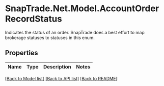 # SnapTrade.Net.Model.AccountOrderRecordStatus
Indicates the status of an order. SnapTrade does a best effort to map brokerage statuses to statuses in this enum.

## Properties

Name | Type | Description | Notes
------------ | ------------- | ------------- | -------------

[[Back to Model list]](../README.md#documentation-for-models) [[Back to API list]](../README.md#documentation-for-api-endpoints) [[Back to README]](../README.md)

